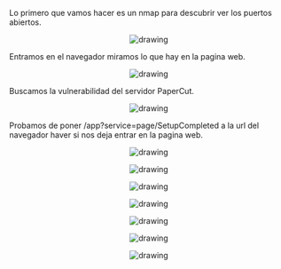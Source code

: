 
Lo primero que vamos hacer es un nmap para descubrir ver los puertos abiertos.

<p align="center">
<img  alt="drawing" " src="https://github.com/Dani-ITB24/Proyecto-Final/blob/Grupo2/Documentacion/grupo5/Screenshot_30.png" />
</p>

Entramos en el  navegador miramos lo que hay en la pagina web.

<p align="center">
<img  alt="drawing" " src="https://github.com/Dani-ITB24/Proyecto-Final/blob/Grupo2/Documentacion/grupo5/Screenshot_31.png" />
</p>


Buscamos la vulnerabilidad del servidor PaperCut.
<p align="center">
<img  alt="drawing" " src="https://github.com/Dani-ITB24/Proyecto-Final/blob/Grupo2/Documentacion/grupo5/Screenshot_32.png" />
</p>

Probamos de poner /app?service=page/SetupCompleted a la url del navegador haver si nos deja entrar en la pagina web.
<p align="center">
<img  alt="drawing" " src="https://github.com/Dani-ITB24/Proyecto-Final/blob/Grupo2/Documentacion/grupo5/Screenshot_33.png" />
</p>


<p align="center">
<img  alt="drawing" " src="https://github.com/Dani-ITB24/Proyecto-Final/blob/Grupo2/Documentacion/grupo5/Screenshot_34.png" />
</p>
<p align="center">
<img  alt="drawing" " src="https://github.com/Dani-ITB24/Proyecto-Final/blob/Grupo2/Documentacion/grupo5/Screenshot_35.png" />
</p>
<p align="center">
<img  alt="drawing" " src="https://github.com/Dani-ITB24/Proyecto-Final/blob/Grupo2/Documentacion/grupo5/Screenshot_36.png" />
</p>
<p align="center">
<img  alt="drawing" " src="https://github.com/Dani-ITB24/Proyecto-Final/blob/Grupo2/Documentacion/grupo5/Screenshot_37.png" />
</p>
<p align="center">
<img  alt="drawing" " src="https://github.com/Dani-ITB24/Proyecto-Final/blob/Grupo2/Documentacion/grupo5/Screenshot_38.png" />
</p>
<p align="center">
<img  alt="drawing" " src="https://github.com/Dani-ITB24/Proyecto-Final/blob/Grupo2/Documentacion/grupo5/Screenshot_39.png" />
</p>


